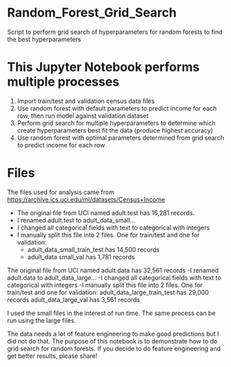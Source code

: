 # Random_Forest_Grid_Search
Script to perform grid search of hyperparameters for random forests to find the best hyperparameters

# This Jupyter Notebook performs multiple processes
1. Import train/test and validation census data files
2. Use random forest with default parameters to predict income for each row, then run model against validation dataset
3. Perform grid search for multiple hyperparameters to determine which create hyperparameters best fit the data (produce highest accuracy)
4. Use random forest with optimal parameters determined from grid search to predict income for each row

# Files
The files used for analysis came from https://archive.ics.uci.edu/ml/datasets/Census+Income
* The original file from UCI named adult.test has 16,281 records.
* I renamed adult.test to adult_data_small...
* I changed all categorical fields with text to categorical with integers
* I manually split this file into 2 files.  One for train/test and one for validation:
  * adult_data_small_train_test has 14,500 records
  * adult_data small_val has 1,781 records


The original file from UCI named adult.data has 32,561 records
-I renamed adult.data to adult_data_large...
-I changed all categorical fields with text to categorical with integers
-I manually split this file into 2 files.  One for train/test and one for validation:
adult_data_large_train_test has 29,000 records
adult_data_large_val has 3,561 records

I used the small files in the interest of run time.  The same process can be run using the large files.

The data needs a lot of feature engineering to make good predictions but I did not do that.  The purpose of this notebook is to demonstrate how to do grid search for random forests.  If you decide to do feature engineering and get better results, please share!
